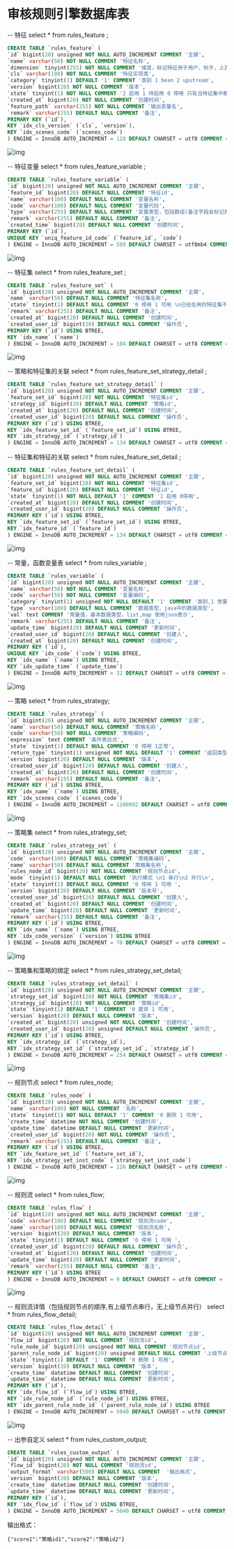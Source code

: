 # 审核规则引擎数据库表

-- 特征 select * from rules_feature ;

```SQL
CREATE TABLE `rules_feature` (
`id` bigint(20) unsigned NOT NULL AUTO_INCREMENT COMMENT '主键',
`name` varchar(50) NOT NULL COMMENT '特征名称',
`dimension` tinyint(255) NOT NULL COMMENT '维度，标记特征用于用户、帖子，上游输入',
`cls` varchar(100) NOT NULL COMMENT '特征实现类',
`category` tinyint(1) DEFAULT '1' COMMENT '类别 1 bean 2 upstream',
`version` bigint(20) NOT NULL COMMENT '版本',
`state` tinyint(1) NOT NULL COMMENT '2 启用 1 待启用 0 停用 只有当特征集中都不存在时方可停用',
`created_at` bigint(20) NOT NULL COMMENT '创建时间',
`feature_path` varchar(255) NOT NULL COMMENT '输出变量名',
`remark` varchar(255) DEFAULT NULL COMMENT '备注',
PRIMARY KEY (`id`),
KEY `idx_cls_version` (`cls`, `version`),
KEY `idx_scenes_code` (`scenes_code`)
) ENGINE = InnoDB AUTO_INCREMENT = 128 DEFAULT CHARSET = utf8 COMMENT = '特征配置'
```

![img](https://xueqiu.feishu.cn/space/api/box/stream/download/asynccode/?code=MTg5M2EzNWQxNjBiODc3ZWY1YTE2ODg2NWUyZTRhOTdfQWcxMGpsZ2VUdTM0ejBpQzZVeEtrbUhSWU5KSVhKSTZfVG9rZW46Ym94Y24xZHV4VmNsTlpPWm5TaTZiRjh4cDFxXzE2NjkxNjg3ODA6MTY2OTE3MjM4MF9WNA)

-- 特征变量 select * from rules_feature_variable ;

```SQL
CREATE TABLE `rules_feature_variable` (
`id` bigint(20) unsigned NOT NULL AUTO_INCREMENT COMMENT '主键',
`feature_id` bigint(20) DEFAULT NULL COMMENT '特征id',
`name` varchar(100) DEFAULT NULL COMMENT '变量名称',
`code` varchar(100) DEFAULT NULL COMMENT '变量代码',
`type` varchar(255) DEFAULT NULL COMMENT '变量类型，包括数组(备注字段会标记原始数据类型)，不支持范型，',
`remark` varchar(255) DEFAULT NULL COMMENT '备注',
`created_time` bigint(20) DEFAULT NULL COMMENT '创建时间',
PRIMARY KEY (`id`),
UNIQUE KEY `uniq_feature_id_code` (`feature_id`, `code`)
) ENGINE = InnoDB AUTO_INCREMENT = 589 DEFAULT CHARSET = utf8mb4 COMMENT = '特征输出变量'
```

![img](https://xueqiu.feishu.cn/space/api/box/stream/download/asynccode/?code=OTg5YTlmZGVkMmQ3ZjNlOGRjMjRhMDcxMDhiOWRhYWNfUWRMQkw2dWlWSlpYZW53Nk1QdnNpSzZKU2dZWjlzTGFfVG9rZW46Ym94Y25uRUxqUDZUdGxBdk82bW1ZOWVJQXFkXzE2NjkxNjg3ODA6MTY2OTE3MjM4MF9WNA)

-- 特征集 select * from rules_feature_set ;

```SQL
CREATE TABLE `rules_feature_set` (
`id` bigint(20) unsigned NOT NULL AUTO_INCREMENT COMMENT '主键',
`name` varchar(50) DEFAULT NULL COMMENT '特征集名称',
`state` tinyint(1) DEFAULT NULL COMMENT '0 停用 1 可用 \n已经在用的特征集不能停用，配置时从可用的状态列表中选择',
`remark` varchar(255) DEFAULT NULL COMMENT '备注',
`created_at` bigint(20) DEFAULT NULL COMMENT '创建时间',
`created_user_id` bigint(20) DEFAULT NULL COMMENT '操作员',
PRIMARY KEY (`id`) USING BTREE,
KEY `idx_name` (`name`)
) ENGINE = InnoDB AUTO_INCREMENT = 104 DEFAULT CHARSET = utf8 COMMENT = '特征集配置'
```

![img](https://xueqiu.feishu.cn/space/api/box/stream/download/asynccode/?code=NDVjYjIzYzYyZDJmZjY0YjQ5NzRhZDU2MjY0MWRkMTFfT0FNSERNZEpYUFY5Qjk0Q2gxZEtPSzFPdWRIYWtGNVdfVG9rZW46Ym94Y255eEtMbWxNeE1FUnJuQm92dXVYZEdiXzE2NjkxNjg3ODA6MTY2OTE3MjM4MF9WNA)

-- 策略和特征集的关联 select * from rules_feature_set_strategy_detail ;

```SQL
CREATE TABLE `rules_feature_set_strategy_detail` (
`id` bigint(20) unsigned NOT NULL AUTO_INCREMENT COMMENT '主键',
`feature_set_id` bigint(20) NOT NULL COMMENT '特征集id',
`strategy_id` bigint(20) DEFAULT NULL COMMENT '策略id',
`created_at` bigint(20) DEFAULT NULL COMMENT '创建时间',
`created_user_id` bigint(20) DEFAULT NULL COMMENT '操作员',
PRIMARY KEY (`id`) USING BTREE,
KEY `idx_feature_set_id` (`feature_set_id`) USING BTREE,
KEY `idx_strategy_id` (`strategy_id`)
) ENGINE = InnoDB AUTO_INCREMENT = 134 DEFAULT CHARSET = utf8 COMMENT = '特征集和策略的关联'
```

-- 特征集和特征的关联 select * from rules_feature_set_detail ;

```SQL
CREATE TABLE `rules_feature_set_detail` (
`id` bigint(20) unsigned NOT NULL AUTO_INCREMENT COMMENT '主键',
`feature_set_id` bigint(20) NOT NULL COMMENT '特征集id',
`feature_id` bigint(20) DEFAULT NULL COMMENT '特征id',
`state` tinyint(1) NOT NULL DEFAULT '1' COMMENT '1 启用 0停用',
`created_at` bigint(20) DEFAULT NULL COMMENT '创建时间',
`created_user_id` bigint(20) DEFAULT NULL COMMENT '操作员',
PRIMARY KEY (`id`) USING BTREE,
KEY `idx_feature_set_id` (`feature_set_id`) USING BTREE,
KEY `idx_feature_id` (`feature_id`)
) ENGINE = InnoDB AUTO_INCREMENT = 134 DEFAULT CHARSET = utf8 COMMENT = '特征集详情配置'
```

![img](https://xueqiu.feishu.cn/space/api/box/stream/download/asynccode/?code=ZmM1NjQ1N2I5NjFlMDBlNWM0MzhjMWQ2NmY0M2UzNjhfd0tvRmQ4TkpRRXN5RUtmZWNSMGE1SkdQTUc1VTEyb1lfVG9rZW46Ym94Y25qTFNwMzRQOXhwTXA5YWlXUVFyVlZmXzE2NjkxNjg3ODA6MTY2OTE3MjM4MF9WNA)

-- 常量，函数变量表 select * from rules_variable ;

```SQL
CREATE TABLE `rules_variable` (
`id` bigint(20) unsigned NOT NULL AUTO_INCREMENT COMMENT '主键',
`name` varchar(50) NOT NULL COMMENT '变量名称',
`code` varchar(50) NOT NULL COMMENT '变量编码',
`category` tinyint(1) unsigned NOT NULL DEFAULT '1' COMMENT '类别,1 常量 2 变量',
`type` varchar(100) DEFAULT NULL COMMENT '数据类型，java中的数据类型',
`val` text COMMENT '常量值，基本数据类型，list,map 使用json表示',
`remark` varchar(255) DEFAULT NULL COMMENT '备注',
`update_time` bigint(20) DEFAULT NULL COMMENT '更新时间',
`created_user_id` bigint(20) DEFAULT NULL COMMENT '创建人',
`created_at` bigint(20) DEFAULT NULL COMMENT '创建时间',
PRIMARY KEY (`id`),
UNIQUE KEY `idx_code` (`code`) USING BTREE,
KEY `idx_name` (`name`) USING BTREE,
KEY `idx_update_time` (`update_time`)
) ENGINE = InnoDB AUTO_INCREMENT = 32 DEFAULT CHARSET = utf8 COMMENT = '常量与函数变量配置表'
```

![img](https://xueqiu.feishu.cn/space/api/box/stream/download/asynccode/?code=MjQ0NGJjNzI3MWNlNmMxYjhmYjJiM2ZhYzEwNDVhNTRfMVRBeHltTmpTYWx6OHBBYmFNTWQybUJjSjRuNGp1ODVfVG9rZW46Ym94Y25PSEU1U1Z6T2lxY0o4VnB1cmVUQnZkXzE2NjkxNjg3ODA6MTY2OTE3MjM4MF9WNA)

-- 策略 select * from rules_strategy;

```SQL
CREATE TABLE `rules_strategy` (
`id` bigint(20) unsigned NOT NULL AUTO_INCREMENT COMMENT '主键',
`name` varchar(50) DEFAULT NULL COMMENT '策略名称',
`code` varchar(50) NOT NULL COMMENT '策略编码',
`expression` text COMMENT '条件表达式',
`state` tinyint(1) DEFAULT NULL COMMENT '0 停用 1正常',
`return_type` tinyint(1) unsigned NOT NULL DEFAULT '1' COMMENT '返回类型',
`version` bigint(20) DEFAULT NULL COMMENT '版本',
`created_user_id` bigint(20) DEFAULT NULL COMMENT '创建人',
`created_at` bigint(20) DEFAULT NULL COMMENT '创建时间',
`remark` varchar(255) DEFAULT NULL COMMENT '备注',
PRIMARY KEY (`id`) USING BTREE,
KEY `idx_name` (`name`) USING BTREE,
KEY `idx_scenes_code` (`scenes_code`)
) ENGINE = InnoDB AUTO_INCREMENT = 1100092 DEFAULT CHARSET = utf8 COMMENT = '策略配置'
```

![img](https://xueqiu.feishu.cn/space/api/box/stream/download/asynccode/?code=YjhkMDlhMTFhNTdhNDBmMDg4NmM2ZDFlYmRjOGFjMjFfWG5NYk1MQ21jS1U4b1BtMzM3a2o4MDJmU1N3TXRLejFfVG9rZW46Ym94Y250cXljSUE0MkdkY3RvMEZtOTVpWVhiXzE2NjkxNjg3ODA6MTY2OTE3MjM4MF9WNA)

-- 策略集 select * from rules_strategy_set;

```SQL
CREATE TABLE `rules_strategy_set` (
`id` bigint(20) unsigned NOT NULL AUTO_INCREMENT COMMENT '主键',
`code` varchar(100) DEFAULT NULL COMMENT '策略集编码',
`name` varchar(50) DEFAULT NULL COMMENT '策略集名称',
`rules_node_id` bigint(20) NOT NULL COMMENT '规则节点id',
`mode` tinyint(1) DEFAULT NULL COMMENT '执行模式 \n1 串行\n2 并行\n',
`state` tinyint(1) DEFAULT NULL COMMENT '0 停用 1 可用 ',
`version` bigint(20) DEFAULT NULL COMMENT '版本号',
`created_user_id` bigint(20) DEFAULT NULL COMMENT '创建人',
`created_at` bigint(20) DEFAULT NULL COMMENT '创建时间',
`update_time` bigint(20) DEFAULT NULL COMMENT '更新时间',
`remark` varchar(255) DEFAULT NULL COMMENT '备注',
PRIMARY KEY (`id`) USING BTREE,
KEY `idx_name` (`name`) USING BTREE,
KEY `idx_code_version` (`version`) USING BTREE
) ENGINE = InnoDB AUTO_INCREMENT = 70 DEFAULT CHARSET = utf8 COMMENT = '策略集配置'
```

![img](https://xueqiu.feishu.cn/space/api/box/stream/download/asynccode/?code=NzgyMTBhNjcxZTA1OWYzNmM3OTBlYmJhYjg1ZDkwNWJfNG15V290ZXY1WHBDaG9WZ2NEMmZBU0Q5a2ZGcTVkZjZfVG9rZW46Ym94Y25nZE1hS2NSTjAxc0xVZjl0MU1XZDFjXzE2NjkxNjg3ODA6MTY2OTE3MjM4MF9WNA)

-- 策略集和策略的绑定 select * from rules_strategy_set_detail;

```SQL
CREATE TABLE `rules_strategy_set_detail` (
`id` bigint(20) unsigned NOT NULL AUTO_INCREMENT COMMENT '主键',
`strategy_set_id` bigint(20) NOT NULL COMMENT '策略集id',
`strategy_id` bigint(20) NOT NULL COMMENT '策略id',
`state` tinyint(1) DEFAULT '1' COMMENT '0 废弃 1 可用',
`version` bigint(20) DEFAULT NULL COMMENT '版本',
`created_at` bigint(20) unsigned NOT NULL COMMENT '创建时间',
`created_user_id` bigint(20) unsigned DEFAULT NULL COMMENT '操作员',
PRIMARY KEY (`id`) USING BTREE,
KEY `idx_strategy_id` (`strategy_id`),
KEY `idx_strategy_set_id` (`strategy_set_id`, `strategy_id`)
) ENGINE = InnoDB AUTO_INCREMENT = 254 DEFAULT CHARSET = utf8 COMMENT = '策略集详情配置'
```

![img](https://xueqiu.feishu.cn/space/api/box/stream/download/asynccode/?code=Y2M0MTQ2NjM1YjZlMjRlMGFmN2JhNThmNzVlYWMzOWRfR1IzbkxQWmpJdU9YRnROTERCSEZDV3dPZ1JpTEJqMkNfVG9rZW46Ym94Y25Vbzdzbkw4M3YwSTV6dFpvNTNSckFkXzE2NjkxNjg3ODA6MTY2OTE3MjM4MF9WNA)

-- 规则节点 select * from rules_node;

```SQL
CREATE TABLE `rules_node` (
`id` bigint(20) unsigned NOT NULL AUTO_INCREMENT COMMENT '主键',
`name` varchar(100) NOT NULL COMMENT '名称',
`state` tinyint(1) NOT NULL DEFAULT '1' COMMENT '0 删除 1 可用',
`create_time` datetime NOT NULL COMMENT '创建时间',
`update_time` datetime DEFAULT NULL COMMENT '更新时间',
`created_user_id` bigint(20) NOT NULL COMMENT '操作员',
`remark` varchar(255) DEFAULT NULL COMMENT '备注',
PRIMARY KEY (`id`) USING BTREE,
KEY `idx_feature_set_id` (`feature_set_id`),
KEY `idx_strategy_set_inst_code` (`strategy_set_inst_code`)
) ENGINE = InnoDB AUTO_INCREMENT = 126 DEFAULT CHARSET = utf8 COMMENT = '规则流节点配置'
```

![img](https://xueqiu.feishu.cn/space/api/box/stream/download/asynccode/?code=ZjBmZGVmNmViOTYwOTkwZDY2MTYxNTkyNDQ1MTJiMjVfeHhtd0xFcG5tS2JvVHI4NjhBZnI3bzZVQmNzV2ZzekFfVG9rZW46Ym94Y25HRlZYUkFjamFZSjJCMkZnZ2tDRVJmXzE2NjkxNjg3ODA6MTY2OTE3MjM4MF9WNA)

-- 规则流 select * from rules_flow;

```SQL
CREATE TABLE `rules_flow` (
`id` bigint(20) unsigned NOT NULL AUTO_INCREMENT COMMENT '主键',
`code` varchar(100) DEFAULT NULL COMMENT '规则流code',
`name` varchar(100) DEFAULT NULL COMMENT '规则流名称',
`version` bigint(20) DEFAULT NULL COMMENT '版本',
`state` tinyint(1) DEFAULT NULL COMMENT '0 停用 1 可用 ',
`created_user_id` bigint(20) DEFAULT NULL COMMENT '操作员',
`created_at` bigint(20) DEFAULT NULL COMMENT '创建时间',
`update_time` bigint(20) DEFAULT NULL COMMENT '更新时间',
`remark` varchar(255) DEFAULT NULL COMMENT '备注',
PRIMARY KEY (`id`) USING BTREE
) ENGINE = InnoDB AUTO_INCREMENT = 9 DEFAULT CHARSET = utf8 COMMENT = '规则流'
```

![img](https://xueqiu.feishu.cn/space/api/box/stream/download/asynccode/?code=MzI3YWQ5ZjlmZjljMGQ0M2RkMDc5YmNiMDgzMmY5NTFfaHFLcERhUXhhQ1pyMUxydnVMR0hWdVBOSUtmakFRNzNfVG9rZW46Ym94Y25LTmZLUThDbXA4a1IyQjhXaXFYUnBmXzE2NjkxNjg3ODA6MTY2OTE3MjM4MF9WNA)

-- 规则流详情（包括规则节点的顺序,有上级节点串行，无上级节点并行） select * from rules_flow_detail;

```SQL
CREATE TABLE `rules_flow_detail` (
`id` bigint(20) unsigned NOT NULL AUTO_INCREMENT COMMENT '主键',
`flow_id` bigint(20) NOT NULL COMMENT '规则流id',
`rule_node_id` bigint(20) unsigned NOT NULL COMMENT '规则节点id',
`parent_rule_node_id` bigint(20) unsigned DEFAULT NULL COMMENT '上级节点id',
`state` tinyint(1) DEFAULT '1' COMMENT '0 删除 1 可用',
`version` bigint(20) DEFAULT NULL COMMENT '版本',
`create_time` datetime DEFAULT NULL COMMENT '创建时间',
`update_time` datetime DEFAULT NULL COMMENT '更新时间',
PRIMARY KEY (`id`),
KEY `idx_flow_id` (`flow_id`) USING BTREE,
KEY `idx_rule_node_id` (`rule_node_id`) USING BTREE,
KEY `idx_parent_rule_node_id` (`parent_rule_node_id`) USING BTREE
) ENGINE = InnoDB AUTO_INCREMENT = 5040 DEFAULT CHARSET = utf8 COMMENT = '规则流详情配置'
```

![img](https://xueqiu.feishu.cn/space/api/box/stream/download/asynccode/?code=MzRlOWQzMzljZTUxOTNkMzkxNjQ5MmU0MzNhNDJkYjFfTVM3MW1yeUhvelpkVkJYMEtPeFBPek9WRmdvdTFieXFfVG9rZW46Ym94Y25Xd3A5U25seTNoWjhDdGFWbHE5cldlXzE2NjkxNjg3ODA6MTY2OTE3MjM4MF9WNA)

-- 出参自定义 select * from rules_custom_output;

```SQL
CREATE TABLE `rules_custom_output` (
`id` bigint(20) unsigned NOT NULL AUTO_INCREMENT COMMENT '主键',
`flow_id` bigint(20) NOT NULL COMMENT '规则流id',
`output_format` varchar(500) DEFAULT NULL COMMENT  '输出格式',
`version` bigint(20) DEFAULT NULL COMMENT '版本',
`create_time` datetime DEFAULT NULL COMMENT '创建时间',
`update_time` datetime DEFAULT NULL COMMENT '更新时间',
PRIMARY KEY (`id`),
KEY `idx_flow_id` (`flow_id`) USING BTREE,
) ENGINE = InnoDB AUTO_INCREMENT = 5040 DEFAULT CHARSET = utf8 COMMENT = '规则流详情配置'
```

输出格式：

```undefined
{"score1":"策略id1","score2":"策略id2"}
```

